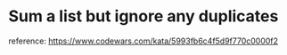 # Sum a list but ignore any duplicates

reference: https://www.codewars.com/kata/5993fb6c4f5d9f770c0000f2
